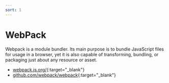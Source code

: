 ```yaml
---
sort: 1
---
```


# WebPack

Webpack is a module bundler. Its main purpose is to bundle JavaScript files for usage in a browser, yet it is also capable of transforming, bundling, or packaging just about any resource or asset.

- [webpack.js.org/](https://webpack.js.org/){:target="_blank"}
- [github.com/webpack/webpack](https://github.com/webpack/webpack){:target="_blank"}

